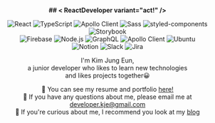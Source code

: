 <div align="center">

<br/>
<b> ## < ReactDeveloper variant="act!" /> </b>
  
![React](https://img.shields.io/badge/React-61DAEB?style=flat-square&logo=React&logoColor=white)
![TypeScript](https://img.shields.io/badge/TypeScript-3178C6?style=flat-square&logo=TypeScript&logoColor=white)
![Apollo Client](https://img.shields.io/badge/Apollo_Client-311C87?style=flat-square&logo=Apollo%20GraphQL&logoColor=white)
![Sass](https://img.shields.io/badge/Sass-CC6699?style=flat-square&logo=Sass&logoColor=white)
![styled-components](https://img.shields.io/badge/styled_components-DB7093?style=flat-square&logo=styled-components&logoColor=white)
![Storybook](https://img.shields.io/badge/Storybook-FF4785?style=flat-square&logo=Storybook&logoColor=white)<br/>
![Firebase](https://img.shields.io/badge/Firebase-FFCA28?style=flat-square&logo=Firebase&logoColor=white)
![Node.js](https://img.shields.io/badge/Node.js-339933?style=flat-square&logo=Node.js&logoColor=white)
![GraphQL](https://img.shields.io/badge/GraphQL-E10098?style=flat-square&logo=GraphQL&logoColor=white)
![Apollo Client](https://img.shields.io/badge/Apollo_Server-311C87?style=flat-square&logo=Apollo%20GraphQL&logoColor=white)
![Ubuntu](https://img.shields.io/badge/Ubuntu-E95420?style=flat-square&logo=Ubuntu&logoColor=white)<br/>
![Notion](https://img.shields.io/badge/Notion-000000?style=flat-square&logo=Notion&logoColor=white)
![Slack](https://img.shields.io/badge/Slack-4A154B?style=flat-square&logo=Slack&logoColor=white)
![Jira](https://img.shields.io/badge/Jira-0052CC?style=flat-square&logo=Jira%20Software&logoColor=white)

I'm Kim Jung Eun,<br/> a junior developer who likes to learn new technologies<br/>and likes projects together😀

📄 You can see my resume and portfolio [here!](https://docs.google.com/document/d/1ZZJ7sfESQVuXIK8TmFmP2PeCmQo6SljwNM3X95RU5iY/edit?usp=sharing)<br/>
📧 If you have any questions about me, please email me at developer.kje@gmail.com<br/>
📕 If you're curious about me, I recommend you look at my [blog](https://dkje.github.io/)<br/>

</div>
